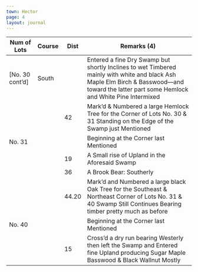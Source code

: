 ```yaml
---
town: Hector
page: 4
layout: journal
---
```


| Num of Lots | Course | Dist | Remarks (4) |
| - | - | - | - |
| [No. 30 cont’d] | South | | Entered a fine Dry Swamp but shortly Inclines to wet Timbered mainly with white and black Ash Maple Elm Birch & Basswood—and toward the latter part some Hemlock and White Pine Intermixed |
| | | 42 | Mark’d & Numbered a large Hemlock Tree for the Corner of Lots No. 30 & 31 Standing on the Edge of the Swamp just Mentioned |
| No. 31 | | | Beginning at the Corner last Mentioned |
| | | 19 | A Small rise of Upland in the Aforesaid Swamp |
| | | 36 | A Brook Bear: Southerly |
| | | 44.20 | Mark’d and Numbered a large black Oak Tree for the Southeast & Northeast Corner of Lots No. 31 & 40 Swamp Still Continues Bearing timber pretty much as before |
| No. 40 | | | Beginning at the Corner last Mentioned |
| | | 15 | Cross’d a dry run bearing Westerly then left the Swamp and Entered fine Upland producing Sugar Maple Basswood & Black Wallnut Mostly |